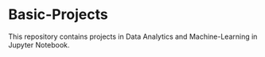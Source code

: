 # Basic-Projects
This repository contains projects in Data Analytics and Machine-Learning in Jupyter Notebook.


